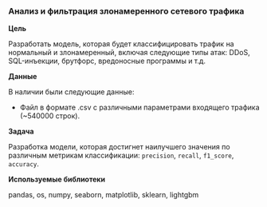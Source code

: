 ### Анализ и фильтрация злонамеренного сетевого трафика

**Цель**

Разработать модель, которая будет классифицировать трафик на нормальный и злонамеренный, включая следующие типы атак: DDoS, SQL-инъекции, брутфорс, вредоносные программы и т.д.

**Данные**

В наличии были следующие данные:
- Файл в формате .csv с различными параметрами входящего трафика (~540000 строк).

**Задача**

Разработка модели, которая достигнет наилучшего значения по различным метрикам классификации: `precision`, `recall`, `f1_score`, `accuracy`.

**Используемые библиотеки**

pandas, os, numpy, seaborn, matplotlib, sklearn, lightgbm
